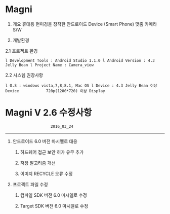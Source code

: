 # Magni

1. 개요
휴대용 현미경을 장착한 안드로이드 Device (Smart Phone) 맞춤 카메라 S/W 

2. 개발환경
  
  2.1 프로젝트 환경
  
    l Development Tools : Android Studio 1.1.0 l Android Version : 4.3 Jelly Bean l Project Name : Camera_view
    
  2.2 시스템 권장사항
  
    l O.S : windows vista,7,8,8.1, Mac OS l Device : 4.3 Jelly Bean 이상 Device            720p(1280*720) 이상 Display
    



# Magni V 2.6 수정사항
                        2016_03_24
-------------------------------------------------------------

1. 안드로이드 6.0 버전 마시멜로 대응


	1) 하드웨어 접근 보안 허가 유무 추가

	2) 저장 알고리즘 개선

	3) 이미지 RECYCLE 오류 수정

2. 프로젝트 파일 수정

	1) 컴파일 SDK 버전 6.0 마시멜로 수정

	2) Target SDK 버전 6.0 마시멜로 수정
